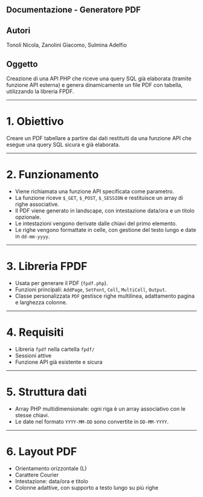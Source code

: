 ## Documentazione - Generatore PDF
## Autori
Tonoli Nicola, Zanolini Giacomo, Sulmina Adelfio

## Oggetto
Creazione di una API PHP che riceve una query SQL già elaborata (tramite funzione API esterna) e genera dinamicamente un file PDF con tabella, utilizzando la libreria FPDF.

---

# 1. Obiettivo
Creare un PDF tabellare a partire dai dati restituiti da una funzione API che esegue una query SQL sicura e già elaborata.

---

# 2. Funzionamento

- Viene richiamata una funzione API specificata come parametro.
- La funzione riceve `$_GET`, `$_POST`, `$_SESSION` e restituisce un array di righe associative.
- Il PDF viene generato in landscape, con intestazione data/ora e un titolo opzionale.
- Le intestazioni vengono derivate dalle chiavi del primo elemento.
- Le righe vengono formattate in celle, con gestione del testo lungo e date in `dd-mm-yyyy`.

---

# 3. Libreria FPDF

- Usata per generare il PDF (`fpdf.php`).
- Funzioni principali: `AddPage`, `SetFont`, `Cell`, `MultiCell`, `Output`.
- Classe personalizzata `PDF` gestisce righe multilinea, adattamento pagina e larghezza colonne.

---

# 4. Requisiti

- Libreria `fpdf` nella cartella `fpdf/`
- Sessioni attive
- Funzione API già esistente e sicura

---

# 5. Struttura dati

- Array PHP multidimensionale: ogni riga è un array associativo con le stesse chiavi.
- Le date nel formato `YYYY-MM-DD` sono convertite in `DD-MM-YYYY`.

---

# 6. Layout PDF

- Orientamento orizzontale (L)
- Carattere Courier
- Intestazione: data/ora e titolo
- Colonne adattive, con supporto a testo lungo su più righe
